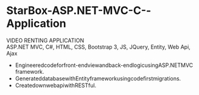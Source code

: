 # StarBox-ASP.NET-MVC-C--Application

 VIDEO RENTING APPLICATION <br>
 ASP.NET MVC, C#, HTML, CSS, Bootstrap 3, JS, JQuery, Entity, Web Api, Ajax <br>
 
- Engineeredcodeforfront-endviewandback-endlogicusingASP.NETMVC framework. 
- GenerateddatabasewithEntityframeworkusingcodeﬁrstmigrations. 
- CreatedownwebapiwithRESTful.
